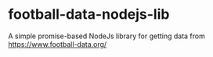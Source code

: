 # football-data-nodejs-lib
A simple promise-based NodeJs library for getting data from https://www.football-data.org/
